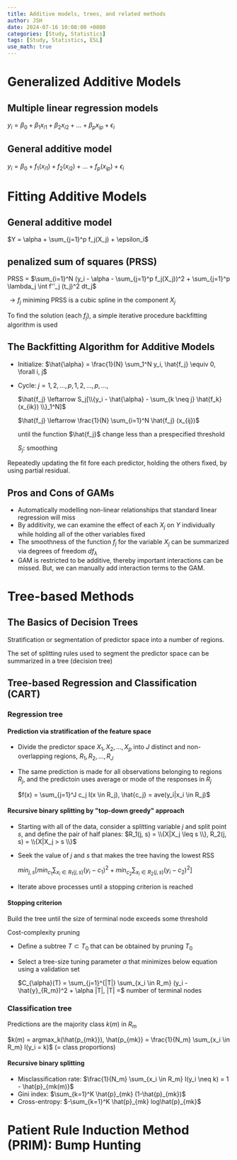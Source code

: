 ```yaml
---
title: Additive models, trees, and related methods
author: JSH
date: 2024-07-16 10:08:00 +0800
categories: [Study, Statistics]
tags: [Study, Statistics, ESL]
use_math: true
---
```


# Generalized Additive Models
## Multiple linear regression models
$y_i = \beta_0 + \beta_1 x_{i1} + \beta_2 x_{i2} + \ldots + \beta_p x_{ip} + \epsilon_i$

## General additive model
$y_i = \beta_0 + f_1(x_{i1}) + f_2(x_{i2}) + \ldots + f_p(x_{ip}) + \epsilon_i$


# Fitting Additive Models
## General additive model
$Y = \alpha + \sum_{j=1}^p f_j(X_j) + \epsilon_i$

## penalized sum of squares (PRSS)
PRSS = $\sum_{i=1}^N (y_i - \alpha - \sum_{j=1}^p f_j(X_j))^2 + \sum_{j=1}^p \lambda_j \int f''_j (t_j)^2 dt_j$

$\rightarrow f_j$ miniming PRSS is a cubic spline in the component $X_j$

To find the solution (each $f_j$), a simple iterative procedure backfitting algorithm is used

<!--- 그래서 general additive model을 fitting할 때, backfitting algorithm으로 각 변수의 함수 f를 구한 뒤, PRSS로 페널티 람다를 최적화한다는 게 지금까지 내가 이해한 내용이다--->

## The Backfitting Algorithm for Additive Models
* Initialize: $\hat{\alpha} = \frac{1}{N} \sum_1^N y_i, \hat{f_j} \equiv 0, \forall i, j$
* Cycle: $j = 1, 2, \ldots, p, 1, 2, \ldots, p, \ldots,$
  
  $\hat{f_j} \leftarrow S_j[\\{y_i - \hat{\alpha} - \sum_{k \neq j} \hat{f_k}(x_{ik}) \\}_1^N]$
  
  $\hat{f_j} \leftarrow \frac{1}{N} \sum_{i=1}^N \hat{f_j} (x_{ij})$
  
  until the function $\hat{f_j}$ change less than a prespecified threshold

  $S_j$: smoothing

Repeatedly updating the fit fore each predictor, holding the others fixed, by using partial residual.

## Pros and Cons of GAMs
* Automatically modelling non-linear relationships that standard linear regression will miss
* By additivity, we can examine the effect of each $X_j$ on $Y$ individually while holding all of the other variables fixed
* The smoothness of the function $f_j$ for the variable $X_j$ can be summarized via degrees of freedom $df_{\lambda}$
* GAM is restricted to be additive, thereby important interactions can be missed. But, we can manually add interaction terms to the GAM.


# Tree-based Methods

## The Basics of Decision Trees
Stratification or segmentation of predictor space into a number of regions.

The set of splitting rules used to segment the predictor space can be summarized in a tree (decision tree)

## Tree-based Regression and Classification (CART)

### Regression tree

#### Prediction via stratification of the feature space
* Divide the predictor space $X_1, X_2, \ldots, X_p$ into $J$ distinct and non-overlapping regions, $R_1, R_2, \ldots, R_J$
* The same prediction is made for all observations belonging to regions $R_j$, and the predictoin uses average or mode of the responses in $R_j$

  $f(x) = \sum_{j=1}^J c_j I(x \in R_j), \hat{c_j} = ave(y_i|x_i \in R_j)$

#### Recursive binary splitting by "top-down greedy" approach
* Starting with all of the data, consider a splitting variable $j$ and split point $s$, and define the pair of half planes: $R_1(j, s) = \\{X|X_j \leq s \\}, R_2(j, s) = \\{X|X_j > s \\}$
* Seek the value of $j$ and $s$ that makes the tree having the lowest RSS

  $min_{j, s}[min_{c_1} \sum_{x_i \in R_1 (j, s)} (y_i - c_1)^2 + min_{c_2} \sum_{x_i \in R_2(j, s)} (y_i - c_2)^2]$

* Iterate above processes until a stopping criterion is reached

#### Stopping criterion
Build the tree until the size of terminal node exceeds some threshold

Cost-complexity pruning
* Define a subtree $T \subset T_0$ that can be obtained by pruning $T_0$
* Select a tree-size tuning parameter $\alpha$ that minimizes below equation using a validation set

  $C_{\alpha}(T) = \sum_{j=1}^{|T|} \sum_{x_i \in R_m} (y_i - \hat{y}_{R_m})^2 + \alpha |T|, |T| =$ number of terminal nodes

### Classification tree
Predictions are the majority class $k(m)$ in $R_m$

$k(m) = argmax_k(\hat{p_{mk}}), \hat{p_{mk}} = \frac{1}{N_m} \sum_{x_i \in R_m} I(y_i = k)$ (= class proportions)

#### Recursive binary splitting
* Misclassification rate: $\frac{1}{N_m} \sum_{x_i \in R_m} I(y_i \neq k) = 1 - \hat{p}_{mk(m)}$
* Gini index: $\sum_{k=1}^K \hat{p}_{mk} (1-\hat{p}_{mk})$
* Cross-entropy: $-\sum_{k=1}^K \hat{p}_{mk} log\hat{p}_{mk}$

# Patient Rule Induction Method (PRIM): Bump Hunting

